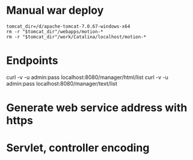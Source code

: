 # Manual war deploy

```
tomcat_dir=/d/apache-tomcat-7.0.67-windows-x64
rm -r "$tomcat_dir"/webapps/motion-*
rm -r "$tomcat_dir"/work/Catalina/localhost/motion-*
```

# Endpoints

curl -v -u admin:pass localhost:8080/manager/html/list
curl -v -u admin:pass localhost:8080/manager/text/list

# Generate web service address with https

<Connector port="8080" protocol="HTTP/1.1"
        connectionTimeout="20000" scheme="https" proxyPort="443"
        redirectPort="8443" maxHttpHeaderSize="65536" />

# Servlet, controller encoding

<Connector URIEncoding="UTF-8" />
